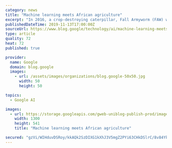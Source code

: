```yaml
---
category: news
title: "Machine learning meets African agriculture"
excerpt: "In 2016, a crop-destroying caterpillar, Fall Armyworm (FAW) was first detected in Africa. The crop pest has since devastated agriculture by infecting millions of corn fields, which threatens food security on the continent. Farmers who rely on harvests for food need to combat the pest, which has now spread"
publishedDateTime: 2019-11-13T17:00:00Z
sourceUrl: https://www.blog.google/technology/ai/machine-learning-meets-african-agriculture/
type: article
quality: 72
heat: 72
published: true

provider:
  name: Google
  domain: blog.google
  images:
    - url: /assets/images/organizations/blog.google-50x50.jpg
      width: 50
      height: 50

topics:
  - Google AI

images:
  - url: https://storage.googleapis.com/gweb-uniblog-publish-prod/images/Nazirini_Keyword_hero_resized.max-1300x1300.jpg
    width: 1300
    height: 541
    title: "Machine learning meets African agriculture"

secured: "gzVi/WIHduvDSRoy/kkAQk2SzDIXG1kXhJ3V5mgZ2PYi63CHkDSlrC/8v84Yky0dBdrqnhO+hTN6dt3t/zIHuDbAY53fpaJ0Y3HrqBlrU/RT4B/G0zhbbHPvNsNGPbo4oQp7KAVHkohnoFmzSF+wTu7veHSTcdgoE16TCFHDPMJxfT1hG9dV7r9KAIrgAVzCRC9Nqy01Sm6mdpnthRv5re/TRCvCp3auBItwNDcbDYEKpLAWyrCTqN6WIjfx39w/R3HiL7ihdgfm4fOvbSFQXg==;Ela3MdufsYDlCJ5ZWziDHA=="
---
```


